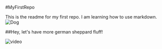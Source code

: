 #MyFirstRepo

This is the readme for my first repo. I am learning how to use markdown.
![Dog](http://i667.photobucket.com/albums/vv37/afurr/041.jpg)

##Hey, let's have more german sheppard fluff!

![video](https://www.youtube.com/watch?v=l9s-f98a_Nw)